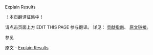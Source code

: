  Explain Results

 ！本页翻译征集中！

请点击页面上方 EDIT THIS PAGE 参与翻译。
详见：
[贡献指南]( https://github.com/JinMuInfo/MongoDB-Manual-zh/blob/master/CONTRIBUTING.md )、
[原文链接](  https://docs.mongodb.com/manual/reference/explain-results/  )。

 参见

原文 - [Explain Results]( https://docs.mongodb.com/manual/reference/explain-results/ )

